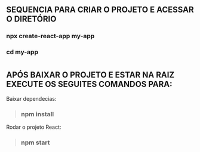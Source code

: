 ## SEQUENCIA PARA CRIAR O PROJETO E ACESSAR O DIRETÓRIO
### npx create-react-app my-app
### cd my-app

#

## APÓS BAIXAR O PROJETO E ESTAR NA RAIZ EXECUTE OS SEGUITES COMANDOS PARA:

Baixar dependecias:
>### npm install
Rodar o projeto React:
>### npm start